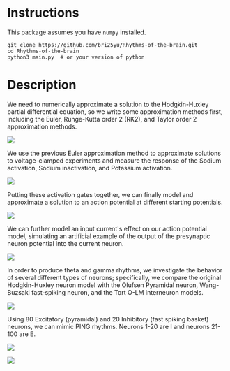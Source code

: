 # Instructions
This package assumes you have `numpy` installed.
```
git clone https://github.com/bri25yu/Rhythms-of-the-brain.git
cd Rhythms-of-the-brain
python3 main.py  # or your version of python
```

# Description
We need to numerically approximate a solution to the Hodgkin-Huxley partial differential equation, so we write some approximation methods first, including the Euler, Runge-Kutta order 2 (RK2), and Taylor order 2 approximation methods.


![](output/ApproximationsExperiment.png)
<div style="page-break-after: always;"></div>


We use the previous Euler approximation method to approximate solutions to voltage-clamped experiments and measure the response of the Sodium activation, Sodium inactivation, and Potassium activation.


![](output/GatesExperiment.png)
<div style="page-break-after: always;"></div>


Putting these activation gates together, we can finally model and approximate a solution to an action potential at different starting potentials.


![](output/ActionPotentialExperiment.png)
<div style="page-break-after: always;"></div>


We can further model an input current's effect on our action potential model, simulating an artificial example of the output of the presynaptic neuron potential into the current neuron.


![](output/InputCurrentsExperiment.png)
<div style="page-break-after: always;"></div>


In order to produce theta and gamma rhythms, we investigate the behavior of several different types of neurons; specifically, we compare the original Hodgkin-Huxley neuron model with the Olufsen Pyramidal neuron, Wang-Buzsaki fast-spiking neuron, and the Tort O-LM interneuron models. 


![](output/NeuronTypeCurrentResponseExperiment.png)
<div style="page-break-after: always;"></div>


Using 80 Excitatory (pyramidal) and 20 Inhibitory (fast spiking basket) neurons, we can mimic PING rhythms. Neurons 1-20 are I and neurons 21-100 are E. 


![](output/SmallEINetworkFastExperiment.png)


![](output/PingPropertiesEINetworkExperiment.png)
